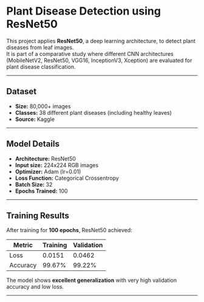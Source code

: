 #  Plant Disease Detection using ResNet50

This project applies **ResNet50**, a deep learning architecture, to detect plant diseases from leaf images.  
It is part of a comparative study where different CNN architectures (MobileNetV2, ResNet50, VGG16, InceptionV3, Xception) are evaluated for plant disease classification.

---

##  Dataset
- **Size:** 80,000+ images  
- **Classes:** 38 different plant diseases (including healthy leaves)  
- **Source:** Kaggle  

---

##  Model Details
- **Architecture:** ResNet50  
- **Input size:** 224x224 RGB images  
- **Optimizer:** Adam (lr=0.01)  
- **Loss Function:** Categorical Crossentropy  
- **Batch Size:** 32  
- **Epochs Trained:** 100  

---

##  Training Results
After training for **100 epochs**, ResNet50 achieved:

| Metric        | Training | Validation |
|---------------|----------|------------|
| Loss          | 0.0151   | 0.0462     |
| Accuracy      | 99.67%   | 99.22%     |

 The model shows **excellent generalization** with very high validation accuracy and low loss.

---
